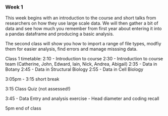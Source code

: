 
### Week 1
This week begins with an introduction to the course and short talks from researchers on how they use large scale data.
We will then gather a bit of data and see how much you remember from first year about entering it into a pandas dataframe and producing a basic analysis.

The second class will show you how to import a range of file types, modfiy them for easier analysis, find errors and manage misssing data.

Class 1 timetable:
2:10 - Introduction to course
2:30 - Introduction to course team (Catherine, John, Edward, Iain, Nick, Andrea, Abigail)
2:35 - Data in Botany
2:45 - Data in Structural Biology
2:55 - Data in Cell Biology

3:05pm - 3:15 short break

3:15 Class Quiz (not assessed!)

3:45 - Data Entry and analysis exercise - Head diameter and coding recall

5pm end of class
